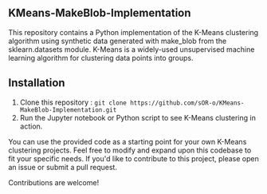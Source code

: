 ## KMeans-MakeBlob-Implementation
This repository contains a Python implementation of the K-Means clustering algorithm using synthetic data generated with make_blob from the sklearn.datasets module. K-Means is a widely-used unsupervised machine learning algorithm for clustering data points into groups.

## Installation
1. Clone this repository : `git clone https://github.com/sOR-o/KMeans-MakeBlob-Implementation.git`
2. Run the Jupyter notebook or Python script to see K-Means clustering in action.

You can use the provided code as a starting point for your own K-Means clustering projects. Feel free to modify and expand upon this codebase to fit your specific needs. If you'd like to contribute to this project, please open an issue or submit a pull request. 

Contributions are welcome!
